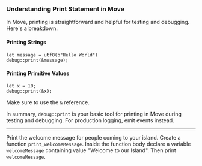 ### Understanding Print Statement in Move

In Move, printing is straightforward and helpful for testing and debugging. Here's a breakdown:

#### Printing Strings

```move
let message = utf8(b"Hello World")
debug::print(&message);
```
#### Printing Primitive Values

```move
let x = 10;
debug::print(&x);
```
Make sure to use the `&` reference.

In summary, `debug::print` is your basic tool for printing in Move during testing and debugging. For production logging, emit events instead.

---
Print the welcome message for people coming to your island. Create a function `print_welcomeMessage`. Inside the function body declare a variable `welcomeMessage` containing value "Welcome to our Island". Then print `welcomeMessage`.

